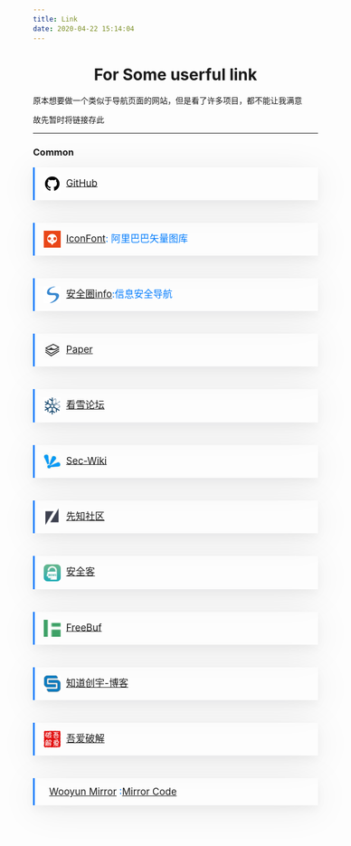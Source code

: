 ```yaml
---
title: Link
date: 2020-04-22 15:14:04
---
```






# <center>For Some userful link</center>



原本想要做一个类似于导航页面的网站，但是看了许多项目，都不能让我满意

故先暂时将链接存此



******



### Common



<div style="
    color: #007bfc;
    border-color: #007bfc; position: relative;
    font-size: 17px;
    max-width: 1290px;
    margin: 0px auto 40px auto;
    padding: 14px 16px;
    text-align: left;
    border-radius: 0;
    border-width: 0 0 0 3px;
    border-style: solid;
    box-shadow: 0 8px 16px 0px rgba(10, 14, 29, 0.04), 0px 8px 64px 0px rgba(10, 14, 29, 0.08);">
    <img src="index/github.png" style="zoom:15%;display:inline;vertical-align: middle;" border="0">&nbsp;&nbsp;<a href="https://github.com/">GitHub</a>
</div>
<div style="
	color: #007bfc;
    border-color: #007bfc; position: relative;
    font-size: 17px;
    margin: 0px auto 40px auto;
    padding: 14px 16px;
    text-align: left;
    border-radius: 0;
    border-width: 0 0 0 3px;
    border-style: solid;
    box-shadow: 0 8px 16px 0px rgba(10, 14, 29, 0.04), 0px 8px 64px 0px rgba(10, 14, 29, 0.08);">
    <img src="index/iconfont.png" style="zoom:15%;display:inline;vertical-align: middle;" border="0">&nbsp;&nbsp;<a href="https://www.iconfont.cn/">IconFont</a>: 阿里巴巴矢量图库
</div>

<div style="
    color: #007bfc;
    border-color: #007bfc; position: relative;
    font-size: 17px;
    max-width: 1290px;
    margin: 0px auto 40px auto;
    padding: 14px 16px;
    text-align: left;
    border-radius: 0;
    border-width: 0 0 0 3px;
    border-style: solid;
    box-shadow: 0 8px 16px 0px rgba(10, 14, 29, 0.04), 0px 8px 64px 0px rgba(10, 14, 29, 0.08);">
    <img src="index/anquanquan.png" style="zoom:15%;display:inline;vertical-align: middle;" border="0">&nbsp;&nbsp;<a href="https://www.anquanquan.info//">安全圈info</a>:信息安全导航
</div>

<div style="
    color: #007bfc;
    border-color: #007bfc; position: relative;
    font-size: 17px;
    max-width: 1290px;
    margin: 0px auto 40px auto;
    padding: 14px 16px;
    text-align: left;
    border-radius: 0;
    border-width: 0 0 0 3px;
    border-style: solid;
    box-shadow: 0 8px 16px 0px rgba(10, 14, 29, 0.04), 0px 8px 64px 0px rgba(10, 14, 29, 0.08);">
    <img src="index/Paper.png" style="zoom:15%;display:inline;vertical-align: middle;" border="0">&nbsp;&nbsp;<a href="https://paper.seebug.org/">Paper</a>
</div>

<div style="
    color: #007bfc;
    border-color: #007bfc; position: relative;
    font-size: 17px;
    max-width: 1290px;
    margin: 0px auto 40px auto;
    padding: 14px 16px;
    text-align: left;
    border-radius: 0;
    border-width: 0 0 0 3px;
    border-style: solid;
    box-shadow: 0 8px 16px 0px rgba(10, 14, 29, 0.04), 0px 8px 64px 0px rgba(10, 14, 29, 0.08);">
    <img src="index/pediy.png" style="zoom:15%;display:inline;vertical-align: middle;" border="0">&nbsp;&nbsp;<a href="https://bbs.pediy.com/">看雪论坛</a>
</div>

<div style="
    color: #007bfc;
    border-color: #007bfc; position: relative;
    font-size: 17px;
    max-width: 1290px;
    margin: 0px auto 40px auto;
    padding: 14px 16px;
    text-align: left;
    border-radius: 0;
    border-width: 0 0 0 3px;
    border-style: solid;
    box-shadow: 0 8px 16px 0px rgba(10, 14, 29, 0.04), 0px 8px 64px 0px rgba(10, 14, 29, 0.08);">
    <img src="index/SecWiki.png" style="zoom:15%;display:inline;vertical-align: middle;" border="0">&nbsp;&nbsp;<a href="https://www.sec-wiki.com/">Sec-Wiki</a>
</div>

<div style="
    color: #007bfc;
    border-color: #007bfc; position: relative;
    font-size: 17px;
    max-width: 1290px;
    margin: 0px auto 40px auto;
    padding: 14px 16px;
    text-align: left;
    border-radius: 0;
    border-width: 0 0 0 3px;
    border-style: solid;
    box-shadow: 0 8px 16px 0px rgba(10, 14, 29, 0.04), 0px 8px 64px 0px rgba(10, 14, 29, 0.08);">
    <img src="index/xz.png" style="zoom:15%;display:inline;vertical-align: middle;" border="0">&nbsp;&nbsp;<a href="https://xz.aliyun.com/">先知社区</a>
</div>

<div style="
    color: #007bfc;
    border-color: #007bfc; position: relative;
    font-size: 17px;
    max-width: 1290px;
    margin: 0px auto 40px auto;
    padding: 14px 16px;
    text-align: left;
    border-radius: 0;
    border-width: 0 0 0 3px;
    border-style: solid;
    box-shadow: 0 8px 16px 0px rgba(10, 14, 29, 0.04), 0px 8px 64px 0px rgba(10, 14, 29, 0.08);">
    <img src="index/anquanke.png" style="zoom:15%;display:inline;vertical-align: middle;" border="0">&nbsp;&nbsp;<a href="https://www.anquanke.com/">安全客</a>
</div>

<div style="
    color: #007bfc;
    border-color: #007bfc; position: relative;
    font-size: 17px;
    max-width: 1290px;
    margin: 0px auto 40px auto;
    padding: 14px 16px;
    text-align: left;
    border-radius: 0;
    border-width: 0 0 0 3px;
    border-style: solid;
    box-shadow: 0 8px 16px 0px rgba(10, 14, 29, 0.04), 0px 8px 64px 0px rgba(10, 14, 29, 0.08);">
    <img src="index/Freebuf.png" style="zoom:15%;display:inline;vertical-align: middle;" border="0">&nbsp;&nbsp;<a href="https://www.freebuf.com/">FreeBuf</a>
</div>

<div style="
    color: #007bfc;
    border-color: #007bfc; position: relative;
    font-size: 17px;
    max-width: 1290px;
    margin: 0px auto 40px auto;
    padding: 14px 16px;
    text-align: left;
    border-radius: 0;
    border-width: 0 0 0 3px;
    border-style: solid;
    box-shadow: 0 8px 16px 0px rgba(10, 14, 29, 0.04), 0px 8px 64px 0px rgba(10, 14, 29, 0.08);">
    <img src="index/chuangyu.png" style="zoom:15%;display:inline;vertical-align: middle;" border="0">&nbsp;&nbsp;<a href="https://blog.knownsec.com/">知道创宇-博客</a>
</div>

<div style="
    color: #007bfc;
    border-color: #007bfc; position: relative;
    font-size: 17px;
    max-width: 1290px;
    margin: 0px auto 40px auto;
    padding: 14px 16px;
    text-align: left;
    border-radius: 0;
    border-width: 0 0 0 3px;
    border-style: solid;
    box-shadow: 0 8px 16px 0px rgba(10, 14, 29, 0.04), 0px 8px 64px 0px rgba(10, 14, 29, 0.08);">
    <img src="index/52pojie.png" style="zoom:15%;display:inline;vertical-align: middle;" border="0">&nbsp;&nbsp;<a href="https://www.52pojie.cn/">吾爱破解</a>
</div>

<div style="
    color: #007bfc;
    border-color: #007bfc; position: relative;
    font-size: 17px;
    max-width: 1290px;
    margin: 0px auto 40px auto;
    padding: 14px 16px;
    text-align: left;
    border-radius: 0;
    border-width: 0 0 0 3px;
    border-style: solid;
    box-shadow: 0 8px 16px 0px rgba(10, 14, 29, 0.04), 0px 8px 64px 0px rgba(10, 14, 29, 0.08);">
    <img src="" style="zoom:15%;display:inline;vertical-align: middle;" border="0">&nbsp;&nbsp;<a href="https://wooyun.x10sec.org/">Wooyun Mirror</a> :<a href="https://github.com/hanc00l/wooyun_public">Mirror Code</a>
</div>






[^oh my ]: favicon.ico



[^magic to the network]:http://npsboost.com/、https://maying.co/
